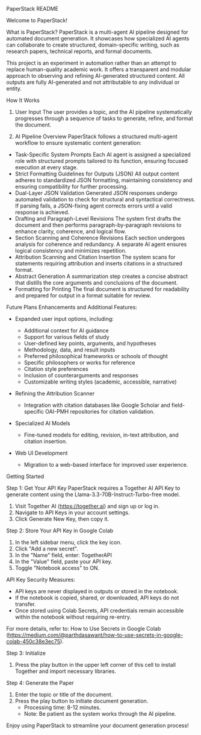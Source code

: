 PaperStack README

Welcome to PaperStack!

What is PaperStack?
PaperStack is a multi-agent AI pipeline designed for automated document generation. It showcases how specialized AI agents can collaborate to create structured, domain-specific writing, such as research papers, technical reports, and formal documents.

This project is an experiment in automation rather than an attempt to replace human-quality academic work. It offers a transparent and modular approach to observing and refining AI-generated structured content. All outputs are fully AI-generated and not attributable to any individual or entity.

How It Works
1. User Input
The user provides a topic, and the AI pipeline systematically progresses through a sequence of tasks to generate, refine, and format the document.

2. AI Pipeline Overview
PaperStack follows a structured multi-agent workflow to ensure systematic content generation:
- Task-Specific System Prompts
  Each AI agent is assigned a specialized role with structured prompts tailored to its function, ensuring focused execution at every stage.
- Strict Formatting Guidelines for Outputs (JSON)
  All output content adheres to standardized JSON formatting, maintaining consistency and ensuring compatibility for further processing.
- Dual-Layer JSON Validation
  Generated JSON responses undergo automated validation to check for structural and syntactical correctness. If parsing fails, a JSON-fixing agent corrects errors until a valid response is achieved.
- Drafting and Paragraph-Level Revisions
  The system first drafts the document and then performs paragraph-by-paragraph revisions to enhance clarity, coherence, and logical flow.
- Section Scanning and Coherence Revisions
  Each section undergoes analysis for coherence and redundancy. A separate AI agent ensures logical consistency and minimizes repetition.
- Attribution Scanning and Citation Insertion
  The system scans for statements requiring attribution and inserts citations in a structured format.
- Abstract Generation
  A summarization step creates a concise abstract that distills the core arguments and conclusions of the document.
- Formatting for Printing
  The final document is structured for readability and prepared for output in a format suitable for review.

Future Plans
Enhancements and Additional Features:
- Expanded user input options, including:
  - Additional context for AI guidance
  - Support for various fields of study
  - User-defined key points, arguments, and hypotheses
  - Methodology, data, and result inputs
  - Preferred philosophical frameworks or schools of thought
  - Specific philosophers or works for reference
  - Citation style preferences
  - Inclusion of counterarguments and responses
  - Customizable writing styles (academic, accessible, narrative)

- Refining the Attribution Scanner
  - Integration with citation databases like Google Scholar and field-specific OAI-PMH repositories for citation validation.
- Specialized AI Models
  - Fine-tuned models for editing, revision, in-text attribution, and citation insertion.
- Web UI Development
  - Migration to a web-based interface for improved user experience.

Getting Started

Step 1: Get Your API Key
PaperStack requires a Together AI API Key to generate content using the Llama-3.3-70B-Instruct-Turbo-free model.

1. Visit Together AI (https://together.ai) and sign up or log in.
2. Navigate to API Keys in your account settings.
3. Click Generate New Key, then copy it.

Step 2: Store Your API Key in Google Colab
1. In the left sidebar menu, click the key icon.
2. Click "Add a new secret".
3. In the "Name" field, enter: TogetherAPI
4. In the "Value" field, paste your API key.
5. Toggle "Notebook access" to ON.

API Key Security Measures:
- API keys are never displayed in outputs or stored in the notebook.
- If the notebook is copied, shared, or downloaded, API keys do not transfer.
- Once stored using Colab Secrets, API credentials remain accessible within the notebook without requiring re-entry.

For more details, refer to: How to Use Secrets in Google Colab (https://medium.com/@parthdasawant/how-to-use-secrets-in-google-colab-450c38e3ec75).

Step 3: Initialize
1. Press the play button in the upper left corner of this cell to install Together and import necessary libraries.

Step 4: Generate the Paper
1. Enter the topic or title of the document.
2. Press the play button to initiate document generation.
   - Processing time: 8-12 minutes.
   - Note: Be patient as the system works through the AI pipeline.

Enjoy using PaperStack to streamline your document generation process!

